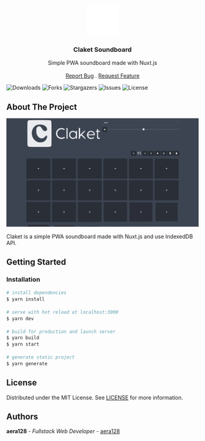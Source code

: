 <br/>
<p align="center">
  <a href="https://github.com/aera128/aera128/claket">
    <img src="static/icons/logo.png" alt="Logo" width="80" height="80">
  </a>

  <h3 align="center">Claket Soundboard</h3>

  <p align="center">
    Simple PWA soundboard made with Nuxt.js
    <br/>
    <br/>
    <a href="https://github.com/aera128/aera128/claket/issues">Report Bug</a>
    .
    <a href="https://github.com/aera128/aera128/claket/issues">Request Feature</a>
  </p>
</p>

![Downloads](https://img.shields.io/github/downloads/aera128/aera128/claket/total) ![Forks](https://img.shields.io/github/forks/aera128/aera128/claket?style=social) ![Stargazers](https://img.shields.io/github/stars/aera128/aera128/claket?style=social) ![Issues](https://img.shields.io/github/issues/aera128/aera128/claket) ![License](https://img.shields.io/github/license/aera128/aera128/claket) 

## About The Project

![ScreenShot](static/ClaketSoundboard.jpeg)

Claket is a simple PWA soundboard made with Nuxt.js and use IndexedDB API.

## Getting Started


### Installation

```bash
# install dependencies
$ yarn install

# serve with hot reload at localhost:3000
$ yarn dev

# build for production and launch server
$ yarn build
$ yarn start

# generate static project
$ yarn generate
```

## License

Distributed under the MIT License. See [LICENSE](https://github.com/aera128/aera128/claket/blob/main/LICENSE.md) for more information.

## Authors

**aera128** - *Fullstack Web Developer* - [aera128](https://github.com/aera128/)
